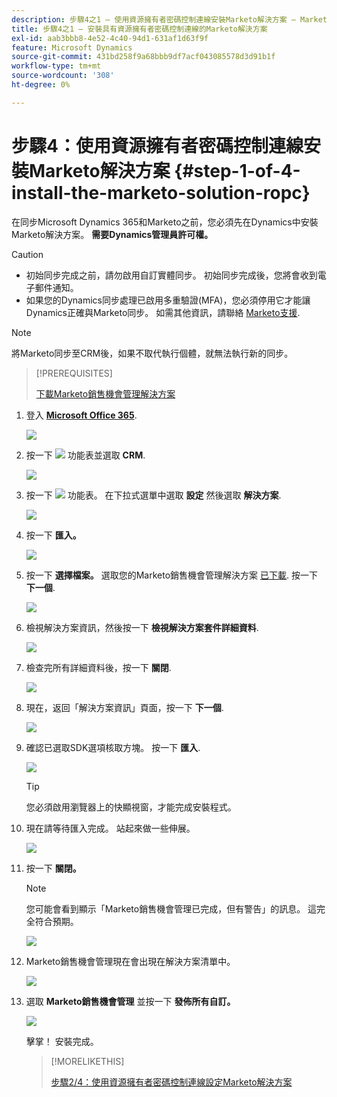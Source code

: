 ```yaml
---
description: 步驟4之1 — 使用資源擁有者密碼控制連線安裝Marketo解決方案 — Marketo檔案 — 產品檔案
title: 步驟4之1 — 安裝具有資源擁有者密碼控制連線的Marketo解決方案
exl-id: aab3bbb8-4e52-4c40-94d1-631af1d63f9f
feature: Microsoft Dynamics
source-git-commit: 431bd258f9a68bbb9df7acf043085578d3d91b1f
workflow-type: tm+mt
source-wordcount: '308'
ht-degree: 0%

---
```


# 步驟4：使用資源擁有者密碼控制連線安裝Marketo解決方案 {#step-1-of-4-install-the-marketo-solution-ropc}

在同步Microsoft Dynamics 365和Marketo之前，您必須先在Dynamics中安裝Marketo解決方案。 **需要Dynamics管理員許可權。**

>[!CAUTION]
>
>* 初始同步完成之前，請勿啟用自訂實體同步。 初始同步完成後，您將會收到電子郵件通知。
>* 如果您的Dynamics同步處理已啟用多重驗證(MFA)，您必須停用它才能讓Dynamics正確與Marketo同步。 如需其他資訊，請聯絡 [Marketo支援](https://nation.marketo.com/t5/Support/ct-p/Support).

>[!NOTE]
>
>將Marketo同步至CRM後，如果不取代執行個體，就無法執行新的同步。

>[!PREREQUISITES]
>
>[下載Marketo銷售機會管理解決方案](/help/marketo/product-docs/crm-sync/microsoft-dynamics-sync/sync-setup/download-the-marketo-lead-management-solution.md)

1. 登入 **[Microsoft Office 365](https://login.microsoftonline.com/)**.

   ![](assets/image2015-3-16-15-3a58-3a55.png)

1. 按一下 ![](assets/image2015-3-16-16-3a1-3a13.png) 功能表並選取 **CRM**.

   ![](assets/image2015-3-16-16-3a0-3a10.png)

1. 按一下 ![](assets/image2015-5-13-10-3a5-3a8.png) 功能表。 在下拉式選單中選取 **設定** 然後選取 **解決方案**.

   ![](assets/image2015-5-13-10-3a4-3a1.png)

1. 按一下 **匯入。**

   ![](assets/image2015-3-19-8-3a34-3a8.png)

1. 按一下 **選擇檔案。** 選取您的Marketo銷售機會管理解決方案 [已下載](/help/marketo/product-docs/crm-sync/microsoft-dynamics-sync/sync-setup/download-the-marketo-lead-management-solution.md). 按一下 **下一個**.

   ![](assets/image2015-10-9-14-3a44-3a14.png)

1. 檢視解決方案資訊，然後按一下 **檢視解決方案套件詳細資料**.

   ![](assets/image2015-10-9-15-3a4-3a16.png)

1. 檢查完所有詳細資料後，按一下 **關閉**.

   ![](assets/image2015-10-9-14-3a57-3a3.png)

1. 現在，返回「解決方案資訊」頁面，按一下 **下一個**.

   ![](assets/image2015-10-9-14-3a59-3a24.png)

1. 確認已選取SDK選項核取方塊。 按一下 **匯入**.

   ![](assets/image2015-10-9-15-3a7-3a12.png)

   >[!TIP]
   >
   >您必須啟用瀏覽器上的快顯視窗，才能完成安裝程式。

1. 現在請等待匯入完成。 站起來做一些伸展。

   ![](assets/image2015-3-11-11-3a34-3a9.png)

1. 按一下 **關閉。**

   >[!NOTE]
   >
   >您可能會看到顯示「Marketo銷售機會管理已完成，但有警告」的訊息。 這完全符合預期。

   ![](assets/image2015-3-13-9-3a54-3a39.png)

1. Marketo銷售機會管理現在會出現在解決方案清單中。

   ![](assets/image2015-3-19-8-3a40-3a38.png)

1. 選取 **Marketo銷售機會管理** 並按一下 **發佈所有自訂。**

   ![](assets/image2015-3-19-8-3a41-3a21.png)

   擊掌！ 安裝完成。

   >[!MORELIKETHIS]
   >
   >[步驟2/4：使用資源擁有者密碼控制連線設定Marketo解決方案](/help/marketo/product-docs/crm-sync/microsoft-dynamics-sync/sync-setup/microsoft-dynamics-365-with-ropc-connection/step-2-of-4-set-up.md)
